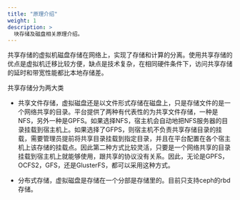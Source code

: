 ```yaml
---
title: "原理介绍"
weight: 1
description: >
  块存储及磁盘相关原理介绍。
---
```







共享存储的虚拟机磁盘存储在网络上，实现了存储和计算的分离。使用共享存储的优点是虚拟机迁移比较方便，缺点是技术复杂，在相同硬件条件下，访问共享存储的延时和带宽性能都比本地存储差。

共享存储分为两大类

- 共享文件存储，虚拟磁盘还是以文件形式存储在磁盘上，只是存储文件的是一个网络共享的目录。平台提供了两种有代表性的为共享文件存储，一种是NFS，另外一种是GPFS。如果选择NFS，宿主机会自动地把NFS服务器的目录挂载到宿主机上。如果选择了GFPS，则宿主机不负责共享存储目录的挂载，需要管理员提前将共享目录挂载到指定目录，并且在平台配置在各个宿主机上该存储的挂载点。因此第二种方式比较灵活，只要是一个网络共享的目录挂载到宿主机上就能够使用，跟共享的协议没有关系。因此，无论是GPFS，OCFS2，GFS，还是GlusterFS，都可以采用这种方式。

- 分布式存储，虚拟磁盘是存储在一个分部是存储里的。目前只支持ceph的rbd存储。